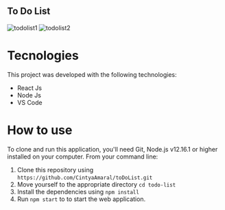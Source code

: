 ## To Do List

![todolist1](https://user-images.githubusercontent.com/56697525/84531643-497cd100-acbb-11ea-99e3-cd4bab9f9f52.png)
![todolist2](https://user-images.githubusercontent.com/56697525/84531649-4b469480-acbb-11ea-8d90-3c6ac9638533.png)



# Tecnologies
This project was developed with the following technologies:

- React Js
- Node Js
- VS Code 

# How to use
To clone and run this application, you'll need Git, Node.js v12.16.1 or higher installed on your computer. From your command line:

1. Clone this repository using ```https://github.com/CintyaAmaral/toDoList.git```
2. Move yourself to the appropriate directory ```cd todo-list```
3. Install the dependencies using ```npm install```
4. Run ```npm start``` to to start the web application.


